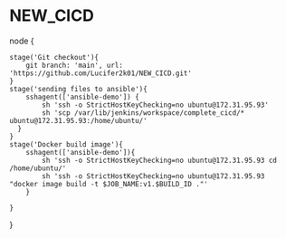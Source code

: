 # NEW_CICD
node {
    
    stage('Git checkout'){
        git branch: 'main', url: 'https://github.com/Lucifer2k01/NEW_CICD.git'
    }
    stage('sending files to ansible'){
        sshagent(['ansible-demo']) {
            sh 'ssh -o StrictHostKeyChecking=no ubuntu@172.31.95.93'
            sh 'scp /var/lib/jenkins/workspace/complete_cicd/* ubuntu@172.31.95.93:/home/ubuntu/'
      }
    }
    stage('Docker build image'){
        sshagent(['ansible-demo']){
            sh 'ssh -o StrictHostKeyChecking=no ubuntu@172.31.95.93 cd /home/ubuntu/'
            sh 'ssh -o StrictHostKeyChecking=no ubuntu@172.31.95.93 "docker image build -t $JOB_NAME:v1.$BUILD_ID ."'
        }
        
    }
    
}
